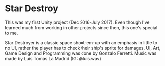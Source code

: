 ﻿# Star Destroy
 This was my first Unity project (Dec 2016-July 2017). Even though I've learned much from working in other projects since then, this one's special to me. 
 
 Star Destroyer is a classic space shoot-em-up with an emphasis in little to no UI, rather the player has to check their ship's sprite for damages. UI, Art, Game Design and Programming was done by Gonzalo Ferretti. Music was made by Luis Tomás La Madrid (IG: @luis.wav)
